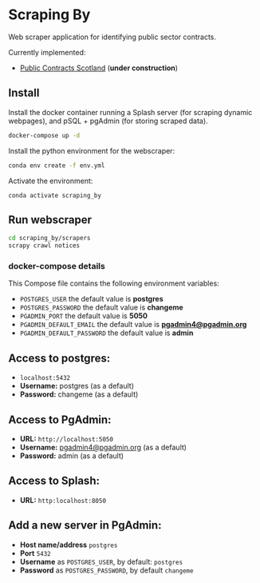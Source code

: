 # Scraping By

Web scraper application for identifying public sector contracts. 

Currently implemented:
    
- [Public Contracts Scotland][1] (**under construction**)

## Install

Install the docker container running a Splash server (for scraping
dynamic webpages), and pSQL + pgAdmin (for storing scraped data).

```bash
docker-compose up -d
```

Install the python environment for the webscraper:

```bash
conda env create -f env.yml
```

Activate the environment:

```
conda activate scraping_by
```

## Run webscraper

```bash
cd scraping_by/scrapers
scrapy crawl notices
```

### docker-compose details
This Compose file contains the following environment variables:

* `POSTGRES_USER` the default value is **postgres**
* `POSTGRES_PASSWORD` the default value is **changeme**
* `PGADMIN_PORT` the default value is **5050**
* `PGADMIN_DEFAULT_EMAIL` the default value is **pgadmin4@pgadmin.org**
* `PGADMIN_DEFAULT_PASSWORD` the default value is **admin**

## Access to postgres: 
* `localhost:5432`
* **Username:** postgres (as a default)
* **Password:** changeme (as a default)

## Access to PgAdmin: 
* **URL:** `http://localhost:5050`
* **Username:** pgadmin4@pgadmin.org (as a default)
* **Password:** admin (as a default)

## Access to Splash:

* **URL:** `http:localhost:8050`

## Add a new server in PgAdmin:
* **Host name/address** `postgres`
* **Port** `5432`
* **Username** as `POSTGRES_USER`, by default: `postgres`
* **Password** as `POSTGRES_PASSWORD`, by default `changeme`



[1]: https://www.publiccontractsscotland.gov.uk/
